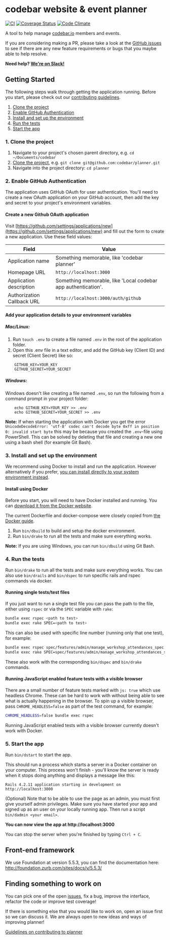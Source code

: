# codebar website & event planner

[![CI](https://github.com/codebar/planner/workflows/CI/badge.svg?branch=master)](https://github.com/codebar/planner/actions?query=workflow%3ACI)
[![Coverage Status](https://coveralls.io/repos/codebar/planner/badge.png)](https://coveralls.io/r/codebar/planner)
[![Code Climate](https://codeclimate.com/github/codebar/planner.png)](https://codeclimate.com/github/codebar/planner)

A tool to help manage [codebar.io](https://codebar.io) members and events.

If you are considering making a PR, please take a look at the [GitHub issues](https://github.com/codebar/planner/issues) to see if there are any new feature requirements or bugs that you maybe able to help resolve.

**Need help? [We're on Slack!](https://slack.codebar.io)**

## Getting Started

The following steps walk through getting the application running. Before you start, please check out our [contributing guidelines](https://github.com/codebar/planner/blob/master/CONTRIBUTING.md).

1. [Clone the project](#1-clone-the-project)
2. [Enable GitHub Authentication](#2-enable-github-authentication)
3. [Install and set up the environment](#3-install-and-set-up-the-environment)
4. [Run the tests](#4-run-the-tests)
5. [Start the app](#5-start-the-app)

### 1. Clone the project

1. Navigate to your project's chosen parent directory, e.g. `cd ~/Documents/codebar`
2. [Clone the project](https://help.github.com/articles/cloning-a-repository/), e.g. `git clone git@github.com:codebar/planner.git`
3. Navigate into the project directory: `cd planner`

### 2. Enable GitHub Authentication

The application uses GitHub OAuth for user authentication. You'll need to create a new OAuth application on your GitHub account, then add the key and secret to your project's environment variables.

#### Create a new Github OAuth application

Visit [https://github.com/settings/applications/new](https://github.com/settings/applications/new) and fill out the form to create a new application. Use these field values:

| Field | Value |
| --- | --- |
| Application name | Something memorable, like 'codebar planner' |
| Homepage URL | `http://localhost:3000` |
| Application description | Something memorable, like 'Local codebar app authentication'. |
| Authorization Callback URL | `http://localhost:3000/auth/github` |

#### Add your application details to your environment variables

##### Mac/Linux:
1. Run `touch .env` to create a file named `.env` in the root of the application folder.
2. Open this .env file in a text editor, and add the GitHub key (Client ID) and secret (Client Secret) like so:
```
    GITHUB_KEY=YOUR_KEY
    GITHUB_SECRET=YOUR_SECRET
```

##### Windows:
Windows doesn't like creating a file named `.env`, so run the following
from a command prompt in your project folder:
```
    echo GITHUB_KEY=YOUR_KEY >> .env
    echo GITHUB_SECRET=YOUR_SECRET >> .env
```

**Note:** If when starting the application with Docker you get the error `UnicodeDecodeError: 'utf-8' codec can't decode byte 0xff in position 0: invalid start byte` this may be because you created the `.env`-file using PowerShell. This can be solved by deleting that file and creating a new one using a bash shell (for example Git Bash).

### 3. Install and set up the environment

We recommend using Docker to install and run the application. However alternatively if you prefer, [you can install directly to your system environment instead](https://github.com/codebar/planner/blob/master/native-installation-instructions.md).

#### Install using Docker

Before you start, you will need to have Docker installed and running. You can [download it from the Docker website](https://docker.com/).

The current Dockerfile and docker-compose were closely copied from [the Docker guide](https://docs.docker.com/compose/rails/).

1. Run `bin/dbuild` to build and setup the docker environment.
2. Run `bin/drake` to run all the tests and make sure everything works.

**Note:** If you are using Windows, you can run `bin/dbuild` using Git Bash.

### 4. Run the tests

Run `bin/drake` to run all the tests and make sure everything works.
You can also use `bin/drails` and `bin/dspec` to run specific rails and rspec commands via docker.

#### Running single tests/test files

If you just want to run a single test file you can pass the path to the file, either using `rspec` or via the `SPEC` variable with `rake`:
```bash
bundle exec rspec <path to test>
bundle exec rake SPEC=<path to test>
```

This can also be used with specific line number (running only that one test), for example:
```bash
bundle exec rspec spec/features/admin/manage_workshop_attendances_spec.rb:42
bundle exec rake SPEC=spec/features/admin/manage_workshop_attendances_spec.rb:42
```

These also work with the corresponding `bin/dspec` and `bin/drake` commands.

#### Running JavaScript enabled feature tests with a visible browser
There are a small number of feature tests marked with `js: true` which use
headless Chrome. These can be hard to work with without being able to see what is
actually happening in the browser. To spin up a visible browser, pass
`CHROME_HEADLESS=false` as part of the test command, for example:

```bash
CHROME_HEADLESS=false bundle exec rspec
```

Running JavaScript enabled tests with a visible browser currently doesn't work with Docker.

### 5. Start the app

Run `bin/dstart` to start the app.

This should run a process which starts a server in a Docker container on your computer. This process won't finish - you'll know the server is ready when it stops doing anything and displays a message like this:
```
Rails 4.2.11 application starting in development on http://localhost:3000
```

(Optional) Note that to be able to use the page as an admin, you must first give yourself admin privileges. Make sure you have started your app and signed up as an user on your locally running app. Then run a script `bin/dadmin <your email>`.

**You can now view the app at http://localhost:3000**

You can stop the server when you're finished by typing `Ctrl + C`.

## Front-end framework

We use Foundation at version 5.5.3, you can find the documentation here: http://foundation.zurb.com/sites/docs/v/5.5.3/

## Finding something to work on

You can pick one of the open [issues](https://github.com/codebar/planner/issues), fix a bug, improve the interface, refactor the code or improve test coverage!

If there is something else that you would like to work on, open an issue first so we can discuss it. We are always open to new ideas and ways of improving planner!

[Guidelines on contributing to planner](https://github.com/codebar/planner/blob/master/CONTRIBUTING.md)
